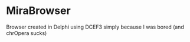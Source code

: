 MiraBrowser
===========
Browser created in Delphi using DCEF3 simply because I was bored (and chrOpera sucks)
